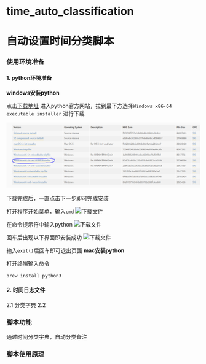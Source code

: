 # time_auto_classification
# 自动设置时间分类脚本

### 使用环境准备
#### 1. python环境准备
**windows安装python**

点击[下载地址](https://www.python.org/downloads/release/python-382/)
进入python官方网站，拉到最下方选择`Windows x86-64 executable installer` 进行下载

![下载文件](source/下载地址.png)

下载完成后，一直点击下一步即可完成安装

打开程序开始菜单，输入`cmd`
![下载文件](source/cmd打开位置.png)

在命令提示符中输入python
![下载文件](source/python测试.png)

回车后出现以下界面即安装成功
![下载文件](source/wins_python界面.png)

输入`exit()`后回车即可退出页面
**mac安装python**

打开终端输入命令
```shell
brew install python3
```
#### 2. 时间日志文件
2.1 分类字典
2.2 
### 脚本功能
通过时间分类字典，自动分类备注
### 脚本使用原理